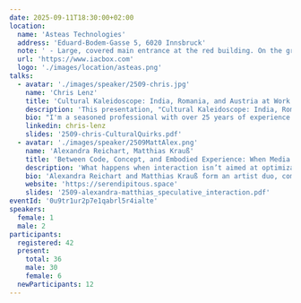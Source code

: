 ```yaml
---
date: 2025-09-11T18:30:00+02:00
location:
  name: 'Asteas Technologies'
  address: 'Eduard-Bodem-Gasse 5, 6020 Innsbruck'
  note: ' - Large, covered main entrance at the red building. On the ground floor, straight ahead to Seminarraum 2'
  url: 'https://www.iacbox.com'
  logo: './images/location/asteas.png'
talks:
  - avatar: './images/speaker/2509-chris.jpg'
    name: 'Chris Lenz'
    title: 'Cultural Kaleidoscope: India, Romania, and Austria at Work!'
    description: 'This presentation, "Cultural Kaleidoscope: India, Romania, and Austria at Work!", explores how the distinct work cultures of these three nations shape communication, collaboration, and team dynamics. We''ll examine key cultural differences to provide practical insights for building effective multinational teams and leveraging diversity as a strength in a globalized workplace.'
    bio: "I'm a seasoned professional with over 25 years of experience in software architecture and development, with a proven track record in demanding fields like the finance and routing (network) sectors. I'm a polyglot developer fluent in Go, Java, TypeScript, Python, and Shell, with a clear preference for the reliability of strongly typed languages. For the past four years, I've applied this technical expertise in an engineering management role, guiding teams to build robust and scalable software."
    linkedin: chris-lenz
    slides: '2509-chris-CulturalQuirks.pdf'
  - avatar: './images/speaker/2509MattAlex.png'
    name: 'Alexandra Reichart, Matthias Krauß'
    title: 'Between Code, Concept, and Embodied Experience: When Media Art Becomes a Laboratory'
    description: 'What happens when interaction isn’t aimed at optimization or problem-solving – but at irritation, questioning, and experimentation? In this talk, we offer insights into our collaborative work at the intersection of media art, interaction design, and technology. As media artists and an engineer/UX designer, we work on collaborative projects where we transform bodies, space, and code into performative interfaces, endlessly working machines, and large-scale spatial installations. We demonstrate how speculative practices from the arts can inspire us to rethink alternative forms of technology use and interaction – beyond functional systems, KPIs, and clearly defined use cases.'
    bio: 'Alexandra Reichart and Matthias Krauß form an artist duo, combining their diverse expertise to craft innovative artworks that merge technology, craft-based skills and performance elements. Their collaborative practice transcends traditional artistic boundaries, creating immersive installations that invite viewers to rethink their perceptions of art, technology, and interaction. Their artistic focus is on Interactive Media Installations - utilizing their deep knowledge of computer graphics and new media, their installations create dynamic, immersive environments that actively engage audiences. The duo experiments with the interplay between materials like latex and advanced technologies, generating unique forms and textures that challenge traditional artistic mediums. Their work delves into themes of human interaction, metamorphosis, autonomy, and control, offering a rich, thought-provoking commentary on the complexities of the modern human experience.'
    website: 'https://serendipitous.space'
    slides: '2509-alexandra-matthias_speculative_interaction.pdf'
eventId: '0u9tr1ur2p7e1qabrl5r4ialte'
speakers:
  female: 1
  male: 2
participants:
  registered: 42
  present:
    total: 36
    male: 30
    female: 6
  newParticipants: 12
---
```

